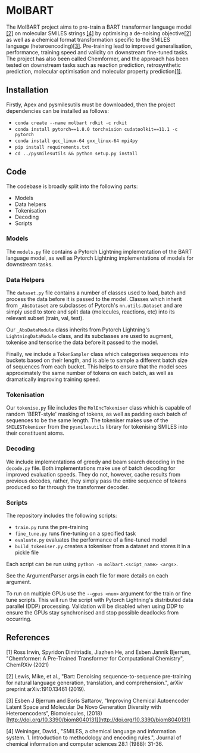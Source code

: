 # MolBART

The MolBART project aims to pre-train a BART transformer language model [[2]](#2) on molecular SMILES strings [[4]](#4) by optimising a de-noising objective[[2]](#2) as well as a chemical format transformation specific to the SMILES language (heteroencoding)[[3]](#3). Pre-training lead to improved generalisation, performance, training speed and validity on downstream fine-tuned tasks. The project has also been called Chemformer, and the approach has been tested on downstream tasks such as reaction prediction, retrosynthetic prediction, molecular optimisation and molecular property prediction[[1]](#1).


## Installation

Firstly, Apex and pysmilesutils must be downloaded, then the project dependencies can be installed as follows:
- `conda create --name molbart rdkit -c rdkit`
- `conda install pytorch==1.8.0 torchvision cudatoolkit==11.1 -c pytorch`
- `conda install gcc_linux-64 gxx_linux-64 mpi4py`
- `pip install requirements.txt`
- `cd ../pysmilesutils && python setup.py install`


## Code

The codebase is broadly split into the following parts:
* Models
* Data helpers
* Tokenisation
* Decoding
* Scripts


### Models

The  `models.py` file contains a Pytorch Lightning implementation of the BART language model, as well as Pytorch Lightning implementations of models for downstream tasks.


### Data Helpers

The `dataset.py` file contains a number of classes used to load, batch and process the data before it is passed to the model. Classes which inherit from `_AbsDataset` are subclasses of Pytorch's `nn.utils.Dataset` and are simply used to store and split data (molecules, reactions, etc) into its relevant subset (train, val, test).

Our `_AbsDataModule` class inherits from Pytorch Lightning's `LightningDataModule` class, and its subclasses are used to augment, tokenise and tensorise the data before it passed to the model.

Finally, we include a `TokenSampler` class which categorises sequences into buckets based on their length, and is able to sample a different batch size of sequences from each bucket. This helps to ensure that the model sees approximately the same number of tokens on each batch, as well as dramatically improving training speed.


### Tokenisation

Our `tokenise.py` file includes the `MolEncTokeniser` class which is capable of random 'BERT-style' masking of tokens, as well as padding each batch of sequences to be the same length. The tokeniser makes use of the `SMILESTokenizer` from the `pysmilesutils` library for tokenising SMILES into their constituent atoms.


### Decoding

We include implementations of greedy and beam search decoding in the `decode.py` file. Both implementations make use of batch decoding for improved evaluation speeds. They do not, however, cache results from previous decodes, rather, they simply pass the entire sequence of tokens produced so far through the transformer decoder.


### Scripts

The repository includes the following scripts:
* `train.py` runs the pre-training 
* `fine_tune.py` runs fine-tuning on a specified task
* `evaluate.py` evaluates the performance of a fine-tuned model
* `build_tokeniser.py` creates a tokeniser from a dataset and stores it in a pickle file

Each script can be run using `python -m molbart.<scipt_name> <args>`.

See the ArgumentParser args in each file for more details on each argument.

To run on multiple GPUs use the `--gpus <num>` argument for the train or fine tune scripts. This will run the script with Pytorch Lightning's distributed data parallel (DDP) processing. Validation will be disabled when using DDP to ensure the GPUs stay synchronised and stop possible deadlocks from occurring.


## References

<a id="1">[1]</a>
Ross Irwin, Spyridon Dimitriadis, Jiazhen He, and Esben Jannik Bjerrum, 
"Chemformer: A Pre-Trained Transformer for Computational Chemistry", 
ChemRXiv (2021)

<a id="2">[2]</a>
Lewis, Mike, et al., 
"Bart: Denoising sequence-to-sequence pre-training for natural language generation, translation, and comprehension.", 
arXiv preprint arXiv:1910.13461 (2019).

<a id="3">[3]</a>
Esben J Bjerrum and Boris Sattarov, 
“Improving Chemical Autoencoder Latent Space and Molecular De Novo Generation Diversity with Heteroencoders”, 
Biomolecules, (2018) [http://doi.org/10.3390/biom8040131](http://doi.org/10.3390/biom8040131)

<a id="4">[4]</a>
Weininger, David., 
"SMILES, a chemical language and information system. 1. Introduction to methodology and encoding rules.", 
Journal of chemical information and computer sciences 28.1 (1988): 31-36.
